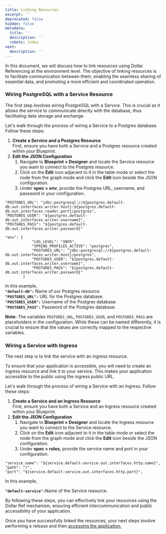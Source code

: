 ```yaml
---
title: Linking Resources
excerpt: ''
deprecated: false
hidden: false
metadata:
  title: ''
  description: ''
  robots: index
next:
  description: ''
---
```

In this document, we will discuss how to link resources using Dollar Referencing at the environment level. The objective of linking resources is to facilitate communication between them, enabling the seamless sharing of essential data, and promoting a more efficient and coordinated operation.

### Wiring PostgreSQL with a Service Resource

The first step involves wiring PostgreSQL with a Service. This is crucial as it allows the service to communicate directly with the database, thus facilitating data storage and exchange.

Let's walk through the process of wiring a Service to a Postgres database. Follow these steps:

1. **Create a Service and a Postgres Resource**\
   First, ensure you have both a Service and a Postgres resource created within your Blueprint.
2. **Edit the JSON Configuration**
   1. Navigate to **Blueprint > Designer** and locate the Service resource you want to connect to the Postgres resource.
   2. Click on the **Edit** icon adjacent to it in the table mode or select the node from the graph mode and click the **Edit** icon beside the JSON configuration.
   3. Under **spec > env**, provide the Postgres URL, username, and password in your configuration.

```Text JSON
"POSTGRES_URL": "jdbc:postgresql://${postgres.default-db.out.interfaces.writer.host}:${postgres.default-db.out.interfaces.reader.port}/postgres",
"POSTGRES_USER": "${postgres.default-db.out.interfaces.writer.username}",  
"POSTGRES_PASS": "${postgres.default-db.out.interfaces.writer.password}"
```
```Text Example
"env": {
			"LOG_LEVEL": "INFO",
			"SPRING_PROFILES_ACTIVE": "postgres",
			"POSTGRES_URL": "jdbc:postgresql://${postgres.default-db.out.interfaces.writer.host}/postgres",  
			"POSTGRES_USER": "${postgres.default-db.out.interfaces.writer.username}",  
			"POSTGRES_PASS": "${postgres.default-db.out.interfaces.writer.password}"
		}
```

In this example,\
**`"default-db":`** Name of our Postgres resource.\
**`"POSTGRES_URL":`** URL for the Postgres database.\
**`"POSTGRES_USER":`** Username of the Postgres database.\
**`"POSTGRES_PASS":`** Password of the Postgres database.

**Note:** The variables `POSTGRES_URL`, `POSTGRES_USER`, and `POSTGRES_PASS` are placeholders in the configuration. While these can be named differently, it is crucial to ensure that the values are correctly mapped to the respective variables.

### Wiring a Service with Ingress

The next step is to link the service with an ingress resource. 

To ensure that your application is accessible, you will need to create an ingress resource and link it to your service. This makes your application accessible to the public using the ingress public URL.

Let's walk through the process of wiring a Service with an Ingress. Follow these steps:

1. **Create a Service and an Ingress Resource**\
   First, ensure you have both a Service and an Ingress resource created within your Blueprint.
2. **Edit the JSON Configuration**
   1. Navigate to **Blueprint > Designer** and locate the Ingress resource you want to connect to the Service resource.
   2. Click on the **Edit** icon adjacent to it in the table mode or select the node from the graph mode and click the **Edit** icon beside the JSON configuration.
   3. Under **spec > rules,** provide the service name and port in your configuration.

```Text JSON
"service_name": "${service.default-service.out.interfaces.http.name}",
"path": "/",
"port": "${service.default-service.out.interfaces.http.port}",
```

In this example,

**`"default-service":`**&#x4E;ame of the Service resource.

By following these steps, you can effectively link your resources using the Dollar Ref mechanism, ensuring efficient intercommunication and public accessibility of your application.

Once you have successfully linked the resources, your next steps involve performing a release and then [accessing the application.](doc:pet-clinic-accessing-the-live-application)
